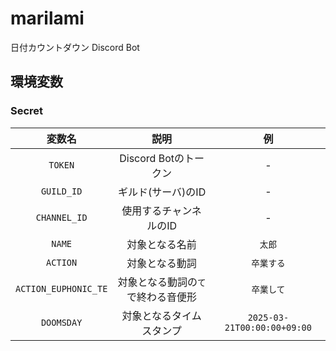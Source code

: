 # marilami

日付カウントダウン Discord Bot

## 環境変数

### Secret

|        変数名        |                説明                |             例              |
| :------------------: | :--------------------------------: | :-------------------------: |
|       `TOKEN`        |       Discord Botのトークン        |              -              |
|      `GUILD_ID`      |         ギルド(サーバ)のID         |              -              |
|     `CHANNEL_ID`     |       使用するチャンネルのID       |              -              |
|        `NAME`        |           対象となる名前           |           `太郎`            |
|       `ACTION`       |           対象となる動詞           |         `卒業する`          |
| `ACTION_EUPHONIC_TE` | 対象となる動詞の`て`で終わる音便形 |         `卒業して`          |
|      `DOOMSDAY`      |      対象となるタイムスタンプ      | `2025-03-21T00:00:00+09:00` |
